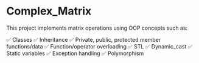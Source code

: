# Complex_Matrix

This project implements matrix operations using OOP concepts such as:

:white_check_mark: Classes
:white_check_mark: Inheritance 
:white_check_mark: Private, public, protected member functions/data
:white_check_mark: Function/operator overloading
:white_check_mark: STL
:white_check_mark: Dynamic_cast 
:white_check_mark: Static variables 
:white_check_mark: Exception handling
:white_check_mark: Polymorphism
